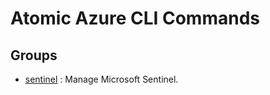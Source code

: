 # Atomic Azure CLI Commands

## Groups

- [sentinel](/Commands/sentinel/readme.md)
: Manage Microsoft Sentinel.
